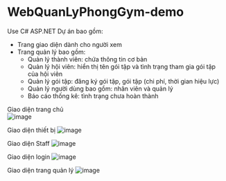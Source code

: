 # WebQuanLyPhongGym-demo
Use C# ASP.NET 
Dự án bao gồm: 
- Trang giao diện dành cho người xem
- Trang quản lý bao gồm: 
    + Quản lý thành viên: chứa thông tin cơ bản
    + Quản lý hội viên: hiển thị tên gói tập và tình trạng tham gia gói tập của hội viên
    + Quản lý gói tập: đăng ký gói tập, gói tập (chi phí, thời gian hiệu lực)
    + Quản lý người dùng bao gồm: nhân viên và quản lý
    + Báo cáo thống kê: tình trạng chưa hoàn thành
    
Giao diện trang chủ  
![image](https://github.com/ChiAnh2409/WebQuanLyPhongGym-demo/assets/118975118/ad58564a-6a1d-4526-80f8-54b39206618b)

 Giao diện thiết bị
![image](https://github.com/ChiAnh2409/WebQuanLyPhongGym-demo/assets/118975118/f09e5ab8-fdc0-442c-b25a-9a6fda665db3)

 Giao diện Staff
![image](https://github.com/ChiAnh2409/WebQuanLyPhongGym-demo/assets/118975118/8e4ed75f-4870-4480-afec-9d1ef806840c)

 Giao diện login 
![image](https://github.com/ChiAnh2409/WebQuanLyPhongGym-demo/assets/118975118/aad46a1e-c91d-41b5-ae15-b59fd42ab2ec)

 Giao diện trang quản lý
![image](https://github.com/ChiAnh2409/WebQuanLyPhongGym-demo/assets/118975118/698cc7ae-7b62-49a0-b49c-6aff5dc06e91)


